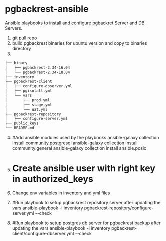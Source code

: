# pgbackrest-ansible
Ansible playbooks to install and configure pgbackret Server and DB Servers.

1. git pull repo
2. build pgbackrest binaries for ubuntu version and copy to binaries directory
3.
```bash 
├── binary
│   ├── pgbackrest-2.34-16.04
│   └── pgbackrest-2.34-18.04
├── inventory
├── pgbackrest-client
│   ├── configure-dbserver.yml
│   ├── pgisntall.yml
│   └── vars
│       ├── prod.yml
│       ├── stage.yml
│       └── uat.yml
├── pgbackrest-repository
│   ├── configure-server.yml
├── public_keys
└── README.md
```
4. #Add ansible modules used by the playbooks
   ansible-galaxy collection install community.postgresql
   ansible-galaxy collection install community.general
   ansible-galaxy collection install ansible.posix

5. # Create ansible user with right key in authorized_keys

6. Change env variables in inventory and yml files

7. #Run playbook to setup pgbackrest repository server after updating the vars
   ansible-playbook -i inventory pgbackrest-repository/configure-server.yml  --check

8. #Run playbook to setup postgres db server for pgbackrest backup after updating the vars
   ansible-playbook -i inventory pgbackrest-client/configure-dbserver.yml  --check
